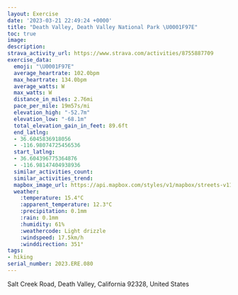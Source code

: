 ```yaml
---
layout: Exercise
date: '2023-03-21 22:49:24 +0000'
title: "Death Valley, Death Valley National Park \U0001F97E"
toc: true
image:
description:
strava_activity_url: https://www.strava.com/activities/8755887709
exercise_data:
  emoji: "\U0001F97E"
  average_heartrate: 102.0bpm
  max_heartrate: 134.0bpm
  average_watts: W
  max_watts: W
  distance_in_miles: 2.76mi
  pace_per_mile: 19m57s/mi
  elevation_high: "-52.7m"
  elevation_low: "-68.1m"
  total_elevation_gain_in_feet: 89.6ft
  end_latlng:
  - 36.6045836918056
  - -116.98074725456536
  start_latlng:
  - 36.604396775364876
  - -116.98147404938936
  similar_activities_count:
  similar_activities_trend:
  mapbox_image_url: https://api.mapbox.com/styles/v1/mapbox/streets-v11/static/path-5+787af2-1.0(mfl~E~a_iUjAfBzAjB%7C%40n%40NRvAdALD%60%40%5ERRlA%60B%40An%40j%40%60%40Rp%40Px%40Jd%40BfBAl%40BbAPZN%60CbBp%40ZhAb%40b%40HbAZrCn%40lBVxCXh%40Hn%40LfBf%40%60Ch%40~%40Pv%40JpATr%40Vj%40b%40JHB%3FHJJHt%40XP%40HO%5EOBBNIAH%40NDFB%3FFV%40GHd%40DAEBKGG%40ANPTB%40B%3FRd%40T%5EFP%60%40ZVz%40HJDAFf%40e%40x%40E%40CE%5Bf%40Wz%40_%40RIH%3FH%3FCHHBBA%40JPVXHZGVVTPd%40W~AWjABb%40BFYXIPCCMBMLEABA%40SFOT%5BHQv%40yCPy%40PkADu%40KsBCe%40%5DcCU%7B%40M%5Dc%40q%40q%40s%40iB_AyAeAc%40OsAYeAM%5DKK%3F%7DBk%40q%40Kq%40WoAYs%40KoDY%7BAUkDy%40_Be%40aBs%40oBuAm%40%5B%5BK%5DGw%40EqABaACeAM_%40Mg%40We%40%5DY%5Dc%40q%40%7D%40_AmBqAcAs%40%5B%5ByAkB_AsAg%40cAk%40aB),pin-s-s+e5b22e(-116.98224,36.60407),pin-s-f+89ae00(-116.98152000000007,36.60452)/auto/800x800?access_token=pk.eyJ1Ijoiam9zaGJlY2ttYW4iLCJhIjoiY205eWR2aDd1MWZ6djJrbXc4a3M0bWZleiJ9.XiG9OWkNcZk2QzjJbxLB4A
  weather:
    :temperature: 15.4°C
    :apparent_temperature: 12.3°C
    :precipitation: 0.1mm
    :rain: 0.1mm
    :humidity: 61%
    :weathercode: Light drizzle
    :windspeed: 17.5km/h
    :winddirection: 351°
tags:
- hiking
serial_number: 2023.ERE.080
---
```

Salt Creek Road, Death Valley, California 92328, United States
